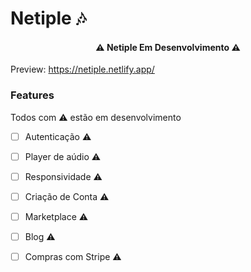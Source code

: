 # Netiple 🎶

<h4 align="center"> 
	⚠  Netiple  Em Desenvolvimento ⚠
</h4>

Preview: https://netiple.netlify.app/

### Features
  Todos com ⚠ estão em desenvolvimento


- [ ] Autenticação     ⚠ 
- [ ] Player de aúdio  ⚠ 
- [ ] Responsividade   ⚠ 
- [ ] Criação de Conta ⚠ 
- [ ] Marketplace ⚠ 
- [ ] Blog ⚠ 
- [ ] Compras com Stripe ⚠ 

